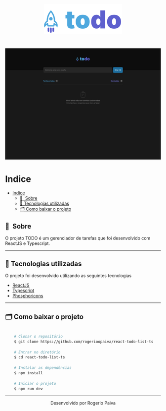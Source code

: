 <h1 align="center">
    <img src="src/assets/todo.svg">
</h1>

<h1>
    <img src="src/assets/todoImage.jpeg">
</h1>

# Indice

- [Indice](#indice)
  - [🔖&nbsp; Sobre](#-sobre)
  - [🚀 Tecnologias utilizadas](#-tecnologias-utilizadas)
  - [🗂 Como baixar o projeto](#-como-baixar-o-projeto)

## 🔖&nbsp; Sobre

O projeto TODO é um gerenciador de tarefas que foi desenvolvido com ReactJS e Typescript.

---

## 🚀 Tecnologias utilizadas

O projeto foi desenvolvido utilizando as seguintes tecnologias

- [ReactJS](https://reactjs.org)
- [Typescript](https://www.typescriptlang.org/)
- [Phosphoricons](https://phosphoricons.com/)

---

## 🗂 Como baixar o projeto

```bash

    # Clonar o repositório
    $ git clone https://github.com/rogerioopaiva/react-todo-list-ts

    # Entrar no diretório
    $ cd react-todo-list-ts

    # Instalar as dependências
    $ npm install

    # Iniciar o projeto
    $ npm run dev
```

---

<p align="center">Desenvolvido  por Rogerio Paiva</p>